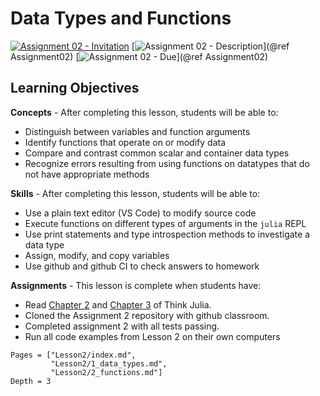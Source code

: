 # Data Types and Functions

[![Assignment 02 - Invitation](https://img.shields.io/badge/Assignment02-Repository-blue?style=for-the-badge&logo=open%20badges)](https://classroom.github.com/a/jOe6EhXJ)
[![Assignment 02 - Description](https://img.shields.io/badge/Assignment02-Description-blue?style=for-the-badge&logo=open%20badges)](@ref Assignment02)
[![Assignment 02 - Due](https://img.shields.io/badge/Due-6%2F14-orange?style=for-the-badge&logo=open%20badges)](@ref Assignment02)

## Learning Objectives

**Concepts** - After completing this lesson, students will be able to:

- Distinguish between variables and function arguments
- Identify functions that operate on or modify data
- Compare and contrast common scalar and container data types
- Recognize errors resulting from using functions on datatypes
  that do not have appropriate methods

**Skills** - After completing this lesson, students will be able to:

- Use a plain text editor (VS Code) to modify source code
- Execute functions on different types of arguments in the `julia` REPL
- Use print statements and type introspection methods to
  investigate a data type
- Assign, modify, and copy variables
- Use github and github CI to check answers to homework

**Assignments** - This lesson is complete when students have:

- Read [Chapter 2](https://benlauwens.github.io/ThinkJulia.jl/latest/book.html#chap02)
  and [Chapter 3](https://benlauwens.github.io/ThinkJulia.jl/latest/book.html#chap03)
  of Think Julia.
- Cloned the Assignment 2 repository with github classroom.
- Completed assignment 2 with all tests passing.
- Run all code examples from Lesson 2 on their own computers

```@contents
Pages = ["Lesson2/index.md", 
         "Lesson2/1_data_types.md",
         "Lesson2/2_functions.md"]
Depth = 3
```

